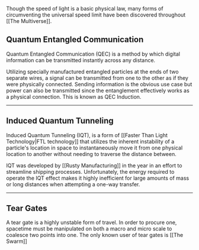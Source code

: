 Though the speed of light is a basic physical law, many forms of circumventing the universal speed limit have been discovered throughout [[The Multiverse]].

## Quantum Entangled Communication
Quantum Entangled Communication (QEC) is a method by which digital information can be transmitted instantly across any distance. 

Utilizing specially manufactured entangled particles at the ends of two separate wires, a signal can be transmitted from one to the other as if they were physically connected. Sending information is the obvious use case but power can also be transmitted since the entanglement effectively works as a physical connection. This is known as QEC Induction.

---
## Induced Quantum Tunneling

Induced Quantum Tunneling (IQT), is a form of [[Faster Than Light Technology|FTL technology]] that utilizes the inherent instability of a particle's location in space to instantaneously move it from one physical location to another without needing to traverse the distance between.

IQT was developed by [[Rusty Manufacturing]] in the year in an effort to streamline shipping processes. Unfortunately, the energy required to operate the IQT effect makes it highly inefficient for large amounts of mass or long distances when attempting a one-way transfer.

---
## Tear Gates

A tear gate is a highly unstable form of travel. In order to procure one, spacetime must be manipulated on both a macro and micro scale to coalesce two points into one. The only known user of tear gates is [[The Swarm]]